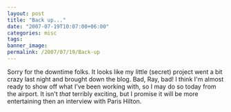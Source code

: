 ```yaml
---
layout: post
title: "Back up..."
date: "2007-07-19T10:07:00+06:00"
categories: misc 
tags: 
banner_image: 
permalink: /2007/07/19/Back-up
---
```


Sorry for the downtime folks. It looks like my little (secret) project went a bit crazy last night and brought down the blog. Bad, Ray, bad! I think I'm almost ready to show off what I've been working with, so I may do so today from the airport. It isn't <i>that</i> terribly exciting, but I promise it will be more entertaining then an interview with Paris Hilton.